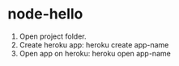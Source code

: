 # node-hello

1. Open project folder.
2. Create heroku app: heroku create app-name
3. Open app on heroku: heroku open app-name
